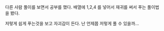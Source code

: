 다른 사람 풀이를 보면서 공부를 했다. 배열에 1,2,4 를 넣어서 재귀를 써서 푸는 풀이법을 봤다.  

저렇게 쉽게 푸는것을 보고 자괴감이 든다. 난 언제쯤 저렇게 풀 수 있을까...

